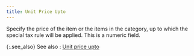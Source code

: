 ```yaml
---
title: Unit Price Upto
---
```



Specify the price of the item or the items in the category, up to which  the special tax rule will be applied. This is a numeric field.


{:.see_also}
See also
: [Unit  price upto](JavaScript:RelatedTopics1.Click())<!--Metadata type="DesignerControl" startspan
<object CLASSID="clsid:ADB880A6-D8FF-11CF-9377-00AA003B7A11"
	ID=RelatedTopics1
	TYPE="application/x-oleobject">
</object>-->

<object classid="clsid:ADB880A6-D8FF-11CF-9377-00AA003B7A11" id="RelatedTopics1" type="application/x-oleobject"> 
 <param name="Command" value="Related Topics">
<param name="Window" value="second">
<param name="Item1" value="Unit price upto;{{site.sc_chm}}/options/sales-tax/special-tax-rules/special-tax-rules-details/unit_price_upto.html">
</object><!--Metadata type="DesignerControl" endspan-->
